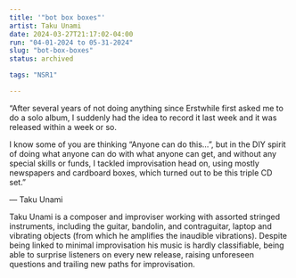 ```yaml
---
title: '"bot box boxes"'
artist: Taku Unami
date: 2024-03-27T21:17:02-04:00
run: "04-01-2024 to 05-31-2024"
slug: "bot-box-boxes"
status: archived

tags: "NSR1"

---
```


“After several years of not doing anything since Erstwhile first asked me to do a solo album, I suddenly had the idea to record it last week and it was released within a week or so.

I know some of you are thinking “Anyone can do this…”, but in the DIY spirit of doing what anyone can do with what anyone can get, and without any special skills or funds, I tackled improvisation head on, using mostly newspapers and cardboard boxes, which turned out to be this triple CD set.”

— Taku Unami

Taku Unami is a composer and improviser working with assorted stringed instruments, including the guitar, bandolin, and contraguitar, laptop and vibrating objects (from which he amplifies the inaudible vibrations). Despite being linked to minimal improvisation his music is hardly classifiable, being able to surprise listeners on every new release, raising unforeseen questions and trailing new paths for improvisation.
